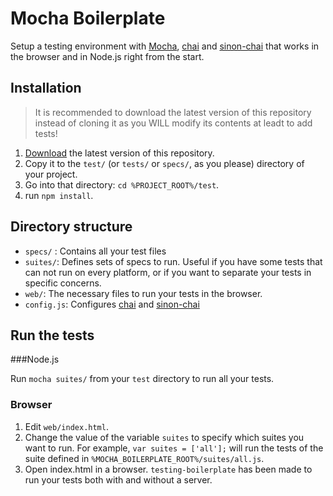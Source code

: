 # Mocha Boilerplate

Setup a testing environment with [Mocha][], [chai][] and [sinon-chai][] that works in the browser and in Node.js right from the start.

## Installation

> It is recommended to download the latest version of this repository instead of cloning it as you WILL modify its contents at leadt to add tests!

1. [Download][] the latest version of this repository.
2. Copy it to the `test/` (or `tests/` or `specs/`, as you please) directory of your project.
3. Go into that directory: `cd %PROJECT_ROOT%/test`.
4. run `npm install`.

## Directory structure

* `specs/` : Contains all your test files
* `suites/`: Defines sets of specs to run. Useful if you have some tests that can not run on every platform, or if you want to separate your tests in specific concerns.
* `web/`: The necessary files to run your tests in the browser.
* `config.js`: Configures [chai][] and [sinon-chai][]

## Run the tests

###Node.js

Run `mocha suites/` from your `test` directory to run all your tests.

### Browser

1. Edit `web/index.html`.
2. Change the value of the variable `suites` to specify which suites you want to run.
    For example, `var suites = ['all'];` will run the tests of the suite defined in `%MOCHA_BOILERPLATE_ROOT%/suites/all.js`.
3. Open index.html in a browser. `testing-boilerplate` has been made to run your tests both with and without a server.

[Mocha]: http://mochajs.org/
[chai]: http://chaijs.com/
[sinon-chai]: https://github.com/domenic/sinon-chai
[Download]: https://github.com/xcambar/mocha-boilerplate/archive/master.zip

